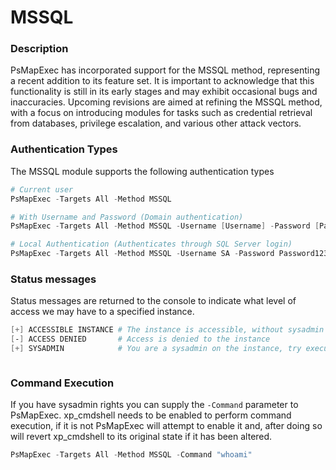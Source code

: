 # MSSQL

### **Description**

PsMapExec has incorporated support for the MSSQL method, representing a recent addition to its feature set. It is important to acknowledge that this functionality is still in its early stages and may exhibit occasional bugs and inaccuracies. Upcoming revisions are aimed at refining the MSSQL method, with a focus on introducing modules for tasks such as credential retrieval from databases, privilege escalation, and various other attack vectors.

### Authentication Types

The MSSQL module supports the following authentication types

```powershell
# Current user
PsMapExec -Targets All -Method MSSQL

# With Username and Password (Domain authentication)
PsMapExec -Targets All -Method MSSQL -Username [Username] -Password [Password]

# Local Authentication (Authenticates through SQL Server login)
PsMapExec -Targets All -Method MSSQL -Username SA -Password Password123 -LocalAuth
```

### &#x20;**Status messages**

Status messages are returned to the console to indicate what level of access we may have to a specified instance.

```powershell
[+] ACCESSIBLE INSTANCE # The instance is accessible, without sysadmin rights
[-] ACCESS DENIED       # Access is denied to the instance
[+] SYSADMIN            # You are a sysadmin on the instance, try executing commands
```

<figure><img src="../../.gitbook/assets/image (2107).png" alt=""><figcaption></figcaption></figure>

### Command Execution

If you have sysadmin rights you can supply the `-Command` parameter to PsMapExec. xp\_cmdshell needs to be enabled to perform command execution, if it is not PsMapExec will attempt to enable it and, after doing so will revert xp\_cmdshell to its original state if it has been altered.

```powershell
PsMapExec -Targets All -Method MSSQL -Command "whoami"
```

<figure><img src="../../.gitbook/assets/image (2109).png" alt=""><figcaption></figcaption></figure>
